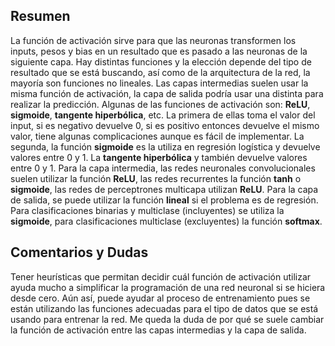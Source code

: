 ## Resumen

La función de activación sirve para que las neuronas transformen los inputs, pesos y bias en un resultado que es pasado a las neuronas de la siguiente capa. Hay distintas funciones y la elección depende del tipo de resultado que se está buscando, así como de la arquitectura de la red, la mayoría son funciones no lineales. Las capas intermedias suelen usar la misma función de activación, la capa de salida podría usar una distinta para realizar la predicción. Algunas de las funciones de activación son: **ReLU**, **sigmoide**, **tangente hiperbólica**, etc. La primera de ellas toma el valor del input, si es negativo devuelve 0, si es positivo entonces devuelve el mismo valor, tiene algunas complicaciones aunque es fácil de implementar. La segunda, la función **sigmoide** es la utiliza en regresión logística y devuelve valores entre 0 y 1. La **tangente hiperbólica** y también devuelve valores entre 0 y 1. Para la capa intermedia, las redes neuronales convolucionales suelen utilizar la función **ReLU**, las redes recurrentes la función **tanh** o **sigmoide**, las redes de perceptrones multicapa utilizan **ReLU**. Para la capa de salida, se puede utilizar la función **lineal** si el problema es de regresión. Para clasificaciones binarias y multiclase (incluyentes) se utiliza la **sigmoide**, para clasificaciones multiclase (excluyentes) la función **softmax**.

## Comentarios y Dudas

Tener heurísticas que permitan decidir cuál función de activación utilizar ayuda mucho a simplificar la programación de una red neuronal si se hiciera desde cero. Aún así, puede ayudar al proceso de entrenamiento pues se están utilizando las funciones adecuadas para el tipo de datos que se está usando para entrenar la red. Me queda la duda de por qué se suele cambiar la función de activación entre las capas intermedias y la capa de salida.